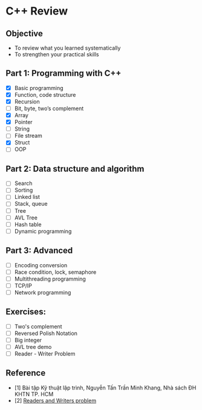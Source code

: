 # C++ Review

## Objective

- To review what you learned systematically
- To strengthen your practical skills

## Part 1: Programming with C++

- [x] Basic programming
- [x] Function, code structure
- [x] Recursion
- [ ] Bit, byte, two’s complement
- [x] Array
- [x] Pointer
- [ ] String
- [ ] File stream
- [x] Struct
- [ ] OOP

## Part 2: Data structure and algorithm

- [ ] Search
- [ ] Sorting
- [ ] Linked list
- [ ] Stack, queue
- [ ] Tree
- [ ] AVL Tree
- [ ] Hash table
- [ ] Dynamic programming

## Part 3: Advanced

- [ ] Encoding conversion
- [ ] Race condition, lock, semaphore
- [ ] Multithreading programming
- [ ] TCP/IP
- [ ] Network programming

## Exercises:
- [ ] Two's complement
- [ ] Reversed Polish Notation
- [ ] Big integer
- [ ] AVL tree demo
- [ ] Reader - Writer Problem

## Reference
- [1] Bài tập Kỹ thuật lập trình, Nguyễn Tấn Trần Minh Khang, Nhà sách ĐH KHTN TP. HCM
- [2] [Readers and Writers problem](http://denninginstitute.com/modules/ipc/aqua/readers.html#:~:text=A%20practical%20example%20of%20a,information%20to%20the%20data%20base.)